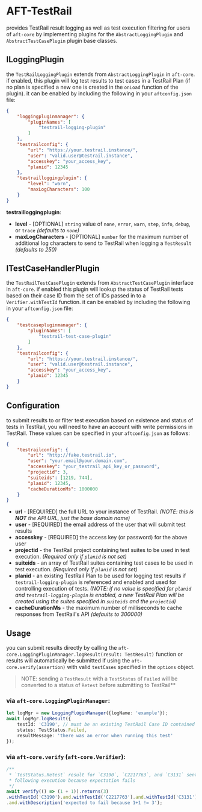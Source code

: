# AFT-TestRail
provides TestRail result logging as well as test execution filtering for users of `aft-core` by implementing plugins for the `AbstractLoggingPlugin` and `AbstractTestCasePlugin` plugin base classes.

## ILoggingPlugin
the `TestRailLoggingPlugin` extends from `AbstractLoggingPlugin` in `aft-core`. if enabled, this plugin will log test results to test cases in a TestRail Plan (if no plan is specified a new one is created in the `onLoad` function of the plugin). it can be enabled by including the following in your `aftconfig.json` file:
```json
{
    "loggingpluginmanager": {
        "pluginNames": [
            "testrail-logging-plugin"
        ]
    },
    "testrailconfig": {
        "url": "https://your.testrail.instance/",
        "user": "valid.user@testrail.instance",
        "accesskey": "your_access_key",
        "planid": 12345
    },
    "testrailloggingplugin": {
        "level": "warn",
        "maxLogCharacters": 100
    }
}
```
**testrailloggingplugin**:
- **level** - [OPTIONAL] `string` value of `none`, `error`, `warn`, `step`, `info`, `debug`, or `trace` _(defaults to `none`)_
- **maxLogCharacters** - [OPTIONAL] `number` for the maximum number of additional log characters to send to TestRail when logging a `TestResult` _(defaults to 250)_

## ITestCaseHandlerPlugin
the `TestRailTestCasePlugin` extends from `AbstractTestCasePlugin` interface in `aft-core`. if enabled this plugin will lookup the status of TestRail tests based on their case ID from the set of IDs passed in to a `Verifier.withTestId` function. it can be enabled by including the following in your `aftconfig.json` file:
```json
{
    "testcasepluginmanager": {
        "pluginNames": [
            "testrail-test-case-plugin"
        ]
    },
    "testrailconfig": {
        "url": "https://your.testrail.instance/",
        "user": "valid.user@testrail.instance",
        "accesskey": "your_access_key",
        "planid": 12345
    }
}
```
## Configuration
to submit results to or filter test execution based on existence and status of tests in TestRail, you will need to have an account with write permissions in TestRail. These values can be specified in your `aftconfig.json` as follows:
```json
{
    "testrailconfig": {
        "url": "http://fake.testrail.io",
        "user": "your.email@your.domain.com",
        "accesskey": "your_testrail_api_key_or_password",
        "projectid": 3,
        "suiteids": [1219, 744],
        "planid": 12345,
        "cacheDurationMs": 1000000
    }
}
```
- **url** - [REQUIRED] the full URL to your instance of TestRail. _(NOTE: this is **NOT** the API URL, just the base domain name)_
- **user** - [REQUIRED] the email address of the user that will submit test results
- **accesskey** - [REQUIRED] the access key (or password) for the above user
- **projectid** - the TestRail project containing test suites to be used in test execution. _(Required only if `planid` is not set)_
- **suiteids** - an array of TestRail suites containing test cases to be used in test execution. _(Required only if `planid` is not set)_
- **planid** - an existing TestRail Plan to be used for logging test results if `testrail-logging-plugin` is referenced and enabled and used for controlling execution of tests. _(NOTE: if no value is specified for `planid` and `testrail-logging-plugin` is enabled, a new TestRail Plan will be created using the suites specified in `suiteids` and the `projectid`)_
- **cacheDurationMs** - the maximum number of milliseconds to cache responses from TestRail's API _(defaults to 300000)_

## Usage
you can submit results directly by calling the `aft-core.LoggingPluginManager.logResult(result: TestResult)` function or results will automatically be submitted if using the `aft-core.verify(assertion)` with valid `testCases` specified in the `options` object. 

> NOTE: sending a `TestResult` with a `TestStatus` of `Failed` will be converted to a status of `Retest` before submitting to TestRail**

### via `aft-core.LoggingPluginManager`:
```typescript
let logMgr = new LoggingPluginManager({logName: 'example'});
await logMgr.logResult({
    testId: 'C3190', // must be an existing TestRail Case ID contained in your referenced TestRail Plan ID
    status: TestStatus.Failed,
    resultMessage: 'there was an error when running this test'
});
```
### via `aft-core.verify` (`aft-core.Verifier`):
```typescript
/** 
 * `TestStatus.Retest` result for `C3190`, `C2217763`, and `C3131` sent to TestRail
 * following execution because expectation fails
 */
await verify(() => (1 + 1)).returns(3) 
.withTestId('C3190').and.withTestId('C2217763').and.withTestId('C3131')
.and.withDescription('expected to fail because 1+1 != 3');
```
